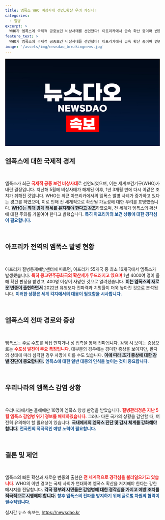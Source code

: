 ```yaml
---
title: 엠폭스 WHO 비상사태 선언…확산 우려 커진다!
categories:
  - 질병
excerpt: >
  WHO가 엠폭스에 국제적 공중보건 비상사태를 선언했다! 아프리카에서 급속 확산 중이며 변종의 전파력과 치명률이 높아 우려가 커지고 있다. 전 세계로 확산될 위험이 제기된 지금, 당신의 안전은 어떻게 지킬 수 있을까?
feature_text: >
  WHO가 엠폭스에 국제적 공중보건 비상사태를 선언했다! 아프리카에서 급속 확산 중이며 변종의 전파력과 치명률이 높아 우려가 커지고 있다. 전 세계로 확산될 위험이 제기된 지금, 당신의 안전은 어떻게 지킬 수 있을까?
image: '/assets/img/newsdao_breakingnews.jpg'
---
```


<p><img src="/assets/img/newsdao_breakingnews.jpg" alt="koreaapp 속보" /></p>

<h2 data-ke-size="size26">엠폭스에 대한 국제적 경계</h2>

<p data-ke-size="size16">&nbsp;</p>

<p>엠폭스가 최근 <b><span style="color: #ee2323;">국제적 공중 보건 비상사태</span></b>로 선언되었으며, 이는 세계보건기구(WHO)가 내린 결정입니다. 지난해 5월에 비상사태가 해제된 이후, 1년 3개월 만에 다시 이같은 조치가 취해진 것입니다. WHO는 최근 아프리카에서의 엠폭스 발병 사례가 증가하고 있다는 경고를 하였으며, 이로 인해 전 세계적으로 확산될 가능성에 대한 우려를 표명했습니다. <b><span style="background-color: #21538527;">WHO는 최대 경계 태세를 유지해야 한다고 강조</span></b>하였으며, 전 세계가 엠폭스의 확산에 대한 주의를 기울여야 한다고 밝혔습니다. <b><span style="color: #1a5490;">특히 아프리카의 보건 상황에 대한 경각심이 필요합니다.</span></b></p>

<p data-ke-size="size16">&nbsp;</p>

<h2 data-ke-size="size26">아프리카 전역의 엠폭스 발병 현황</h2>

<p data-ke-size="size16">&nbsp;</p>

<p>아프리카 질병통제예방센터에 따르면, 아프리카 55개국 중 최소 16개국에서 엠폭스가 발생했습니다. <b><span style="color: #ee2323;">특히 콩고민주공화국의 확산세가 두드러지고 있으며</span></b> 1만 4000여 명이 올해 확진 판정을 받았고, 400명 이상이 사망한 것으로 알려졌습니다. <b><span style="background-color: #21538527;">이는 엠폭스의 새로운 변종이 출현하면서</span></b> 2022년 유행보다 전파력과 치명률이 더욱 높아진 것으로 분석됩니다. <b><span style="color: #1a5490;">이러한 상황은 세계 각지에서의 대응이 필요함을 시사합니다.</span></b></p>

<p data-ke-size="size16">&nbsp;</p>

<h2 data-ke-size="size26">엠폭스의 전파 경로와 증상</h2>

<p data-ke-size="size16">&nbsp;</p>

<p>엠폭스는 주로 수포를 직접 만지거나 성 접촉을 통해 전파됩니다. 감염 시 보이는 증상으로는 <b><span style="color: #ee2323;">수포성 발진이 주요 특징입니다</span></b>. 대부분의 경우에는 경미한 증상을 보이지만, 환자의 상태에 따라 심각한 경우 사망에 이를 수도 있습니다. <b><span style="background-color: #21538527;">이에 따라 초기 증상에 대한 감별 진단이 중요합니다.</span></b> <b><span style="color: #1a5490;">엠폭스에 대한 일반 대중의 인식을 높이는 것이 중요합니다.</span></b></p>

<p data-ke-size="size16">&nbsp;</p>

<h2 data-ke-size="size26">우리나라의 엠폭스 감염 상황</h2>

<p data-ke-size="size16">&nbsp;</p>

<p>우리나라에서는 올해에만 10명이 엠폭스 양성 판정을 받았습니다. <b><span style="color: #ee2323;">질병관리청은 지난 5월 엠폭스 감염병 위기 경보를 해제하였습니다.</span></b> 그러나 다른 국가의 상황을 감안할 때, 여전히 유의해야 할 필요성이 있습니다. <b><span style="background-color: #21538527;">국내에서의 엠폭스 진단 및 감시 체계를 강화해야 합니다.</span></b> <b><span style="color: #1a5490;">전국민의 적극적인 예방 노력이 필요합니다.</span></b></p>

<p data-ke-size="size16">&nbsp;</p>

<h2 data-ke-size="size26">결론 및 제언</h2>

<p data-ke-size="size16">&nbsp;</p>

<p>엠폭스의 빠른 확산과 새로운 변종의 출현은 <b><span style="color: #ee2323;">전 세계적으로 경각심을 불러일으키고 있습니다</span></b>. WHO의 이번 경고는 국제 사회가 연대하여 엠폭스 확산을 저지해야 한다는 강한 메시지를 전달합니다. <b><span style="background-color: #21538527;">각국 정부와 시민들은 감염병에 대한 경각심을 가지고 예방 조치를 적극적으로 시행해야 합니다.</span></b> <b><span style="color: #1a5490;">향후 엠폭스의 전파를 방지하기 위해 글로벌 차원의 협력이 필수적입니다.</span></b></p>
실시간 뉴스 속보는, <a href="https://newsdao.kr" rel="dofollow">https://newsdao.kr</a>


